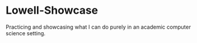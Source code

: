 # Lowell-Showcase
Practicing and showcasing what I can do purely in an academic computer science setting.
